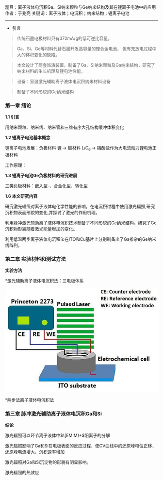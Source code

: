 题目：离子液体电沉积Ga、Si纳米颗粒与Ge纳米结构及其在锂离子电池中的应用
作者：于兆亮
关键词：离子液体；电沉积；纳米结构；锂离子电池

---

* 引言

> 传统石墨电极材料只有372mA/g的低可逆比容量。

> Ga、Si、Ge等材料代替石墨开发高容量的锂合金电池，
但有充放电过程中大的体积变化的缺陷。

> 本文设计了两套饰演装置，制备了Ga、Si纳米颗粒及Ga纳米结构，研究了纳米材料的生长机理及锂电池性能。

> 设备：室温激光辅助离子液体电沉积纳米材料设备

> 制备了不同形貌的Ge纳米结构

### 第一章 绪论

**1.1 引言**

用纳米颗粒、纳米线、纳米管和三维有序大孔结构缓冲体积变化

**1.2 锂离子电池基本概念**

锂离子电池发展：负极材料 锂 -> 碳材料 $LiC_6$ -> 磷酸盐作为大电流动力锂电池正极材料

工作原理：

**1.3 锂离子电池Ge负极材料的研究进展**

三类负极材料：嵌入型-、合金化型、转化型

**1.6 本文研究内容**

研究激光辐照对离子液体电化学性能的影响。在电沉积过程中使用激光辐照,研究沉积物表面形貌的变化,并探讨了激光的作用机理。

利用脉冲激光辅助离子液体电沉积技术制备了不同形貌的Ge纳米结构。研究了Ge沉积物形貌随着激光能量增加的变化。

利用低温两步离子液体电沉积法在ITO和Cu基片上分别制备出了Ga掺杂的Ge纳米线阵列。

### 第二章 实验材料和测试方法

**实验方法**

*激光辅助离子液体电沉积法：三电极体系

![激光辅助离子液体电沉积示意图](激光辅助离子液体电沉积示意图.jpg)

*两步法离子液体电沉积法

### 第三章 脉冲激光辅助离子液体电沉积Ga和Si

**结论**

激光辐照可以环节离子液体中$\[EMIM]+$阳离子的分解

激光辐照影响了Ga和Si在电极表面的反应过程，使CV曲线中的还原峰电位正移，还原峰电流增大，沉积速率增加

激光辐照对Ga和Si沉淀物的形貌有明显影响。

激光辐照的热效应
